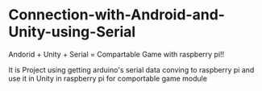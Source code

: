 # Connection-with-Android-and-Unity-using-Serial
Andorid + Unity + Serial = Compartable Game with raspberry pi!!

It is Project using getting arduino's serial data conving to raspberry pi and use it in Unity in raspberry pi for comportable game module
